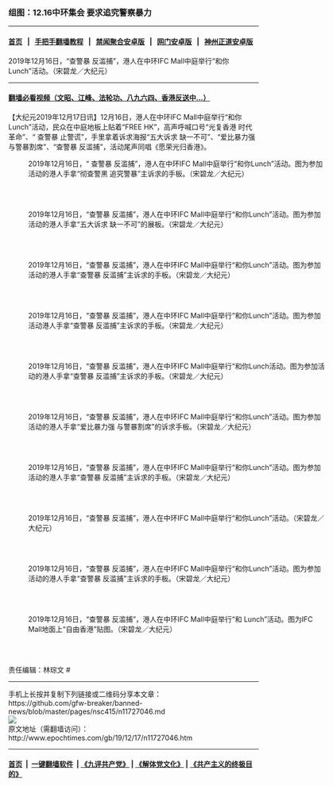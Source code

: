 ### 组图：12.16中环集会 要求追究警察暴力
------------------------

#### [首页](https://github.com/gfw-breaker/banned-news/blob/master/README.md) &nbsp;&nbsp;|&nbsp;&nbsp; [手把手翻墙教程](https://github.com/gfw-breaker/guides/wiki) &nbsp;&nbsp;|&nbsp;&nbsp; [禁闻聚合安卓版](https://github.com/gfw-breaker/bn-android) &nbsp;&nbsp;|&nbsp;&nbsp; [网门安卓版](https://github.com/oGate2/oGate) &nbsp;&nbsp;|&nbsp;&nbsp; [神州正道安卓版](https://github.com/SzzdOgate/update) 



<div><img alt="" class="aligncenter wp-post-image" src="http://i.epochtimes.com/assets/uploads/2019/12/1912160321571501-600x400.jpg"/>
<div class="red16 caption">
 2019年12月16日，“查警暴 反滥捕”，港人在中环IFC Mall中庭举行“和你Lunch”活动。（宋碧龙／大纪元）
</div>
</div><hr/>

#### [翻墙必看视频（文昭、江峰、法轮功、八九六四、香港反送中...）](https://github.com/gfw-breaker/banned-news/blob/master/pages/link3.md)

<div><p>
 【大纪元2019年12月17日讯】12月16日，港人在中环IFC Mall中庭举行“和你 Lunch”活动，民众在中庭地板上贴着“FREE HK”，高声呼喊口号“光复香港 时代革命”、“
 <ok href="http://www.epochtimes.com/gb/tag/%E6%9F%A5%E8%AD%A6%E6%9A%B4.html">
  查警暴
 </ok>
 止警谎”，手里拿着诉求海报“五大诉求 缺一不可”、“爱比暴力强 与警暴割席”、“查警暴 反滥捕”，活动尾声同唱《愿荣光归香港》。
</p>
<p>
 <center>
 </center>
</p>
<figure class="wp-caption aligncenter" id="attachment_11727238" style="width: 600px">
 <ok href="http://i.epochtimes.com/assets/uploads/2019/12/1912160321361501.jpg">
  <img alt="" class="size-large wp-image-11727238" src="http://i.epochtimes.com/assets/uploads/2019/12/1912160321361501-600x399.jpg" title=""/>
 </ok>
 <br/><figcaption class="wp-caption-text">
  2019年12月16日，“
  <ok href="http://www.epochtimes.com/gb/tag/%E6%9F%A5%E8%AD%A6%E6%9A%B4.html">
   查警暴
  </ok>
  反滥捕”，港人在中环IFC Mall中庭举行“和你Lunch”活动。图为参加活动的港人手拿“彻查警黑 追究警暴”主诉求的手板。（宋碧龙／大纪元）
 </figcaption><br/>
</figure><br/>
<figure class="wp-caption aligncenter" id="attachment_11727246" style="width: 600px">
 <ok href="http://i.epochtimes.com/assets/uploads/2019/12/1912160321491501.jpg">
  <img alt="" class="size-large wp-image-11727246" src="http://i.epochtimes.com/assets/uploads/2019/12/1912160321491501-600x399.jpg" title=""/>
 </ok>
 <br/><figcaption class="wp-caption-text">
  2019年12月16日，“查警暴 反滥捕”，港人在中环IFC Mall中庭举行“和你Lunch”活动。图为参加活动的港人手拿“五大诉求 缺一不可”的展板。（宋碧龙／大纪元）
 </figcaption><br/>
</figure><br/>
<figure class="wp-caption aligncenter" id="attachment_11727241" style="width: 600px">
 <ok href="http://i.epochtimes.com/assets/uploads/2019/12/1912160321331501.jpg">
  <img alt="" class="size-large wp-image-11727241" src="http://i.epochtimes.com/assets/uploads/2019/12/1912160321331501-600x399.jpg" title=""/>
 </ok>
 <br/><figcaption class="wp-caption-text">
  2019年12月16日，“查警暴 反滥捕”，港人在中环IFC Mall中庭举行“和你Lunch”活动。图为参加活动的港人手拿“查警暴 反滥捕”主诉求的手板。（宋碧龙／大纪元）
 </figcaption><br/>
</figure><br/>
<figure class="wp-caption aligncenter" id="attachment_11727248" style="width: 600px">
 <ok href="http://i.epochtimes.com/assets/uploads/2019/12/1912160322091501.jpg">
  <img alt="" class="size-large wp-image-11727248" src="http://i.epochtimes.com/assets/uploads/2019/12/1912160322091501-600x399.jpg" title=""/>
 </ok>
 <br/><figcaption class="wp-caption-text">
  2019年12月16日，“查警暴 反滥捕”，港人在中环IFC Mall中庭举行“和你Lunch”活动。图为参加活动港人手拿“查警暴 反滥捕”主诉求的手板。（宋碧龙／大纪元）
 </figcaption><br/>
</figure><br/>
<figure class="wp-caption aligncenter" id="attachment_11727232" style="width: 600px">
 <ok href="http://i.epochtimes.com/assets/uploads/2019/12/1912160321521501.jpg">
  <img alt="" class="size-large wp-image-11727232" src="http://i.epochtimes.com/assets/uploads/2019/12/1912160321521501-600x399.jpg" title=""/>
 </ok>
 <br/><figcaption class="wp-caption-text">
  2019年12月16日，“查警暴 反滥捕”，港人在中环IFC Mall中庭举行“和你Lunch活动。图为参加活动的港人手拿“查警暴 反滥捕”主诉求的手板。（宋碧龙／大纪元）
 </figcaption><br/>
</figure><br/>
<figure class="wp-caption aligncenter" id="attachment_11727240" style="width: 600px">
 <ok href="http://i.epochtimes.com/assets/uploads/2019/12/1912160321421501.jpg">
  <img alt="" class="size-large wp-image-11727240" src="http://i.epochtimes.com/assets/uploads/2019/12/1912160321421501-600x399.jpg" title=""/>
 </ok>
 <br/><figcaption class="wp-caption-text">
  2019年12月16日，“查警暴 反滥捕”，港人在中环IFC Mall中庭举行“和你Lunch”活动。图为参加活动的港人手拿“爱比暴力强 与警暴割席”的诉求手板。（宋碧龙／大纪元）
 </figcaption><br/>
</figure><br/>
<figure class="wp-caption aligncenter" id="attachment_11727223" style="width: 600px">
 <ok href="http://i.epochtimes.com/assets/uploads/2019/12/1912160322161501.jpg">
  <img alt="" class="size-large wp-image-11727223" src="http://i.epochtimes.com/assets/uploads/2019/12/1912160322161501-600x399.jpg" title=""/>
 </ok>
 <br/><figcaption class="wp-caption-text">
  2019年12月16日，“查警暴 反滥捕”，港人在中环IFC Mall中庭举行“和你Lunch”活动。图为参加活动的港人手拿“查警暴 反滥捕”主诉求的手板。（宋碧龙／大纪元）
 </figcaption><br/>
</figure><br/>
<figure class="wp-caption aligncenter" id="attachment_11727244" style="width: 600px">
 <ok href="http://i.epochtimes.com/assets/uploads/2019/12/1912160321391501.jpg">
  <img alt="" class="size-large wp-image-11727244" src="http://i.epochtimes.com/assets/uploads/2019/12/1912160321391501-600x399.jpg" title=""/>
 </ok>
 <br/><figcaption class="wp-caption-text">
  2019年12月16日，“查警暴 反滥捕”，港人在中环IFC Mall中庭举行“和你Lunch”活动。（宋碧龙／大纪元）
 </figcaption><br/>
</figure><br/>
<figure class="wp-caption aligncenter" id="attachment_11727231" style="width: 600px">
 <ok href="http://i.epochtimes.com/assets/uploads/2019/12/1912160322121501.jpg">
  <img alt="" class="size-large wp-image-11727231" src="http://i.epochtimes.com/assets/uploads/2019/12/1912160322121501-600x399.jpg" title=""/>
 </ok>
 <br/><figcaption class="wp-caption-text">
  2019年12月16日，“查警暴 反滥捕”，港人在中环IFC Mall中庭举行“和你Lunch”活动。图为参加活动的港人手拿“查警暴 反滥捕”主诉求的手板。（宋碧龙／大纪元）
 </figcaption><br/>
</figure><br/>
<figure class="wp-caption aligncenter" id="attachment_11727247" style="width: 600px">
 <ok href="http://i.epochtimes.com/assets/uploads/2019/12/1912160322191501.jpg">
  <img alt="" class="size-large wp-image-11727247" src="http://i.epochtimes.com/assets/uploads/2019/12/1912160322191501-600x399.jpg" title=""/>
 </ok>
 <br/><figcaption class="wp-caption-text">
  2019年12月16日，“查警暴 反滥捕”，港人在中环IFC Mall中庭举行“和 Lunch”活动。图为IFC Mall地面上“自由香港”贴图。（宋碧龙／大纪元）
 </figcaption><br/>
</figure><br/>
<p>
 责任编辑：林琮文 #
</p>
</div>
<hr/>
手机上长按并复制下列链接或二维码分享本文章：<br/>
https://github.com/gfw-breaker/banned-news/blob/master/pages/nsc415/n11727046.md <br/>
<a href='https://github.com/gfw-breaker/banned-news/blob/master/pages/nsc415/n11727046.md'><img src='https://github.com/gfw-breaker/banned-news/blob/master/pages/nsc415/n11727046.md.png'/></a> <br/>
原文地址（需翻墙访问）：http://www.epochtimes.com/gb/19/12/17/n11727046.htm


------------------------
#### [首页](https://github.com/gfw-breaker/banned-news/blob/master/README.md) &nbsp;|&nbsp; [一键翻墙软件](https://github.com/gfw-breaker/nogfw/blob/master/README.md) &nbsp;| [《九评共产党》](https://github.com/gfw-breaker/9ping.md/blob/master/README.md#九评之一评共产党是什么) | [《解体党文化》](https://github.com/gfw-breaker/jtdwh.md/blob/master/README.md) | [《共产主义的终极目的》](https://github.com/gfw-breaker/gczydzjmd.md/blob/master/README.md)


<img src='http://gfw-breaker.win/banned-news/pages/nsc415/n11727046.md' width='0px' height='0px'/>
